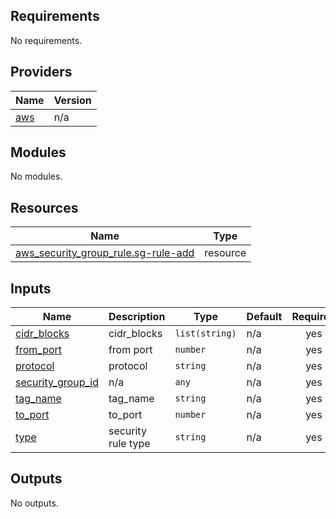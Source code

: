 <!-- BEGIN_TF_DOCS -->
## Requirements

No requirements.

## Providers

| Name | Version |
|------|---------|
| <a name="provider_aws"></a> [aws](#provider\_aws) | n/a |

## Modules

No modules.

## Resources

| Name | Type |
|------|------|
| [aws_security_group_rule.sg-rule-add](https://registry.terraform.io/providers/hashicorp/aws/latest/docs/resources/security_group_rule) | resource |

## Inputs

| Name | Description | Type | Default | Required |
|------|-------------|------|---------|:--------:|
| <a name="input_cidr_blocks"></a> [cidr\_blocks](#input\_cidr\_blocks) | cidr\_blocks | `list(string)` | n/a | yes |
| <a name="input_from_port"></a> [from\_port](#input\_from\_port) | from port | `number` | n/a | yes |
| <a name="input_protocol"></a> [protocol](#input\_protocol) | protocol | `string` | n/a | yes |
| <a name="input_security_group_id"></a> [security\_group\_id](#input\_security\_group\_id) | n/a | `any` | n/a | yes |
| <a name="input_tag_name"></a> [tag\_name](#input\_tag\_name) | tag\_name | `string` | n/a | yes |
| <a name="input_to_port"></a> [to\_port](#input\_to\_port) | to\_port | `number` | n/a | yes |
| <a name="input_type"></a> [type](#input\_type) | security rule type | `string` | n/a | yes |

## Outputs

No outputs.
<!-- END_TF_DOCS -->